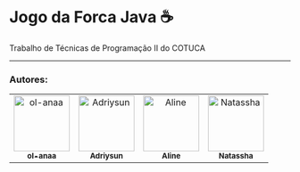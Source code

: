 <h1> Jogo da Forca Java ☕ </h1>

Trabalho de Técnicas de Programação II do COTUCA

<hr/>
<h3>Autores:</h3>

<table>
  <tr>
    <td align="center">
      <a href="https://github.com/ol-anaa">
        <img src="https://avatars.githubusercontent.com/u/105469302?v=4" width="100px;" alt="ol-anaa"/><br>
        <sub>
          <b>ol-anaa</b>
        </sub>
      </a><br>
    </td>
    <td align="center">
      <a href="https://github.com/Adriysun">
        <img src="https://avatars.githubusercontent.com/u/105469229?v=4" width="100px;" alt="Adriysun"/><br>
        <sub>
          <b>Adriysun</b>
        </sub>
      </a><br>
    </td>
     <td align="center">
      <a href="https://www.linkedin.com/in/aline-teixeira-5781a4196/">
        <img src="https://media-exp1.licdn.com/dms/image/C4E03AQGxbuO5roEpWQ/profile-displayphoto-shrink_800_800/0/1656536692091?e=1662595200&v=beta&t=0mK4IsscLKEv0NichvLUgJ5WpQq8dtQSiPTC66a0r30" width="100px;" alt="Aline"/><br>
        <sub>
          <b>Aline</b>
        </sub>
      </a>
    </td>
     <td align="center">
      <a href="https://www.linkedin.com/in/natassha-futemma-b951491a5/">
        <img src="https://media-exp1.licdn.com/dms/image/C4D03AQFLF4jLN6CfkA/profile-displayphoto-shrink_800_800/0/1639142375716?e=1662595200&v=beta&t=UrrakrC9Zi1Dt1Srwq_Mw5dF0jObjPp6ftMtohYM4_M" width="100px;" alt="Natassha"/><br>
        <sub>
          <b>Natassha</b>
        </sub>
      </a>
    </td>
   </table>
